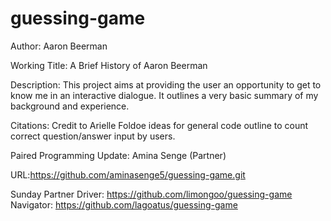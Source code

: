 # guessing-game
Author: Aaron Beerman

Working Title: A Brief History of Aaron Beerman

Description: This project aims at providing the user an opportunity to get to know me in an interactive dialogue. It outlines a very basic summary of my background and experience.

Citations: Credit to Arielle Foldoe ideas for general code outline to count correct question/answer input by users.  


Paired Programming Update: Amina Senge (Partner)

URL:https://github.com/aminasenge5/guessing-game.git

Sunday Partner
Driver: https://github.com/limongoo/guessing-game
Navigator: https://github.com/lagoatus/guessing-game
